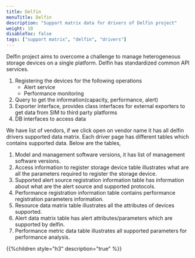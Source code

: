 ```yaml
---
title: Delfin
menuTitle: Delfin
description: "Support matrix data for drivers of Delfin project"
weight: 10
disableToc: false
tags: ["support matrix", "delfin", "drivers"] 
---
```


Delfin project aims to overcome a challenge to manage heterogeneous storage devices on a single platform.
Delfin has standardized common API services. 
1) Registering the devices for the following operations
   * Alert service
   * Performance monitoring 
2) Query to get the information(capacity, performance, alert) 
3) Exporter interface, provides class interfaces for external exporters to get data from SIM to third party platforms
4) DB interfaces to access data

We have list of vendors, if we click open on vendor name it has all delfin drivers supported data matrix.
Each driver page has different tables which contains supported data. Below are the tables,
1) Model and management software versions, it has list of management software versions.
2) Access information to register storage device table illustrates what are all the parameters required to register the storage device.
3) Supported alert source registration information table has information about what are the alert source and supported protocols.
4) Performance registration information table contains performance registration parameters information.
5) Resource data matrix table illustrates all the attributes of devices supported.
6) Alert data matrix table has alert attributes/parameters which are supported by delfin.
7) Performance metric data table illustrates all supported parameters for performance analysis.

{{%children style="h3" description="true" %}}  